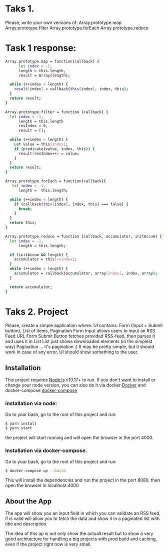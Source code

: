 # Taks 1.
Please, write your own versions of:
Array.prototype.map
Array.prototype.filter
Array.prototype.forEach
Array.prototype.reduce

# Task 1 response:
```sh
Array.prototype.map = function(callback) {
      let index = -1,
      length = this.length,
      result = Array(length);

  while (++index < length) {
    result[index] = callback(this[index], index, this);
  }
  return result;
}

Array.prototype.filter = function (callback) {
  let index = -1,
      length = this.length
      resIndex = 0,
      result = [];

  while (++index < length) {
    Let value = this[index];
    if (predicate(value, index, this)) {
      result[resIndex++] = value;
    }
  }
  return result;
}

Array.prototype.forEach = function(callback){
   let index = -1,
      length =  this.length;

  while (++index < length) {
    if (callback(this[index], index, this) === false) {
      break;
    }
  }
  return this;
}

Array.prototype.reduce = function (callback, accumulator, initAccum) {
  let index = -1,
      length = this.length;

  if (initAccum && length) {
    accumulator = this[++index];
  }
  while (++index < length) {
    accumulator = callback(accumulator, array[index], index, array);
  }

  return accumulator;
}
```

# Taks 2. Project
Please, create a simple application where:
UI contains: Form (Input + Submit button), List of items, Pagination
Form Input allows users to input an RSS Feed URL
Form Submit Button fetches provided RSS-feed, then parses it and uses it in List
List just shows downloaded elements (in the simplest way)
Pagination ... it's pagination :) It may be pretty simple, but it should work
In case of any error, UI should show something to the user.

## Installation
This project requires [Node.js](https://nodejs.org/) v10.17+ to run. If you don't want to install or change your node version, you can also do it via docker [Docker](https://docs.docker.com/get-docker/) and docker-compose [docker-compose](https://docs.docker.com/compose/install/)

### installation via node:
Go to your bash, go to the root of this project and run: 
```sh
$ yarn install
$ yarn start
```
the project will start running and will open the browser in the port 4000.

### Installation via docker-compose.
Go to your bash, go to the root of this project and run: 
```sh
$ docker-compose up --build
```
This will install the dependencies and run the project in the port 8080, then open the browser in localhost:4000


## About the App
The app will show you an input field in which you can validate an RSS feed, if is valid will allow you to fetch the data and show it in a paginated list with title and description.

The idea of this ap is not only show the actuall result but to show a very good architecture for handling a big projects with prod build and caching, even if the project right now is very small.